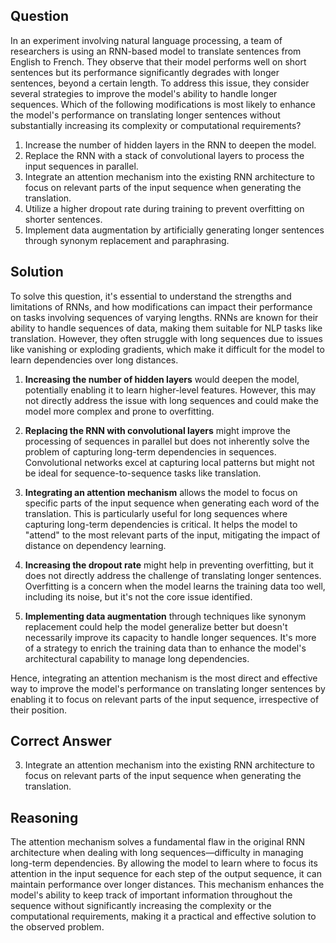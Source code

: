 ## Question
In an experiment involving natural language processing, a team of researchers is using an RNN-based model to translate sentences from English to French. They observe that their model performs well on short sentences but its performance significantly degrades with longer sentences, beyond a certain length. To address this issue, they consider several strategies to improve the model's ability to handle longer sequences. Which of the following modifications is most likely to enhance the model's performance on translating longer sentences without substantially increasing its complexity or computational requirements?

1. Increase the number of hidden layers in the RNN to deepen the model.
2. Replace the RNN with a stack of convolutional layers to process the input sequences in parallel.
3. Integrate an attention mechanism into the existing RNN architecture to focus on relevant parts of the input sequence when generating the translation.
4. Utilize a higher dropout rate during training to prevent overfitting on shorter sentences.
5. Implement data augmentation by artificially generating longer sentences through synonym replacement and paraphrasing.

## Solution

To solve this question, it's essential to understand the strengths and limitations of RNNs, and how modifications can impact their performance on tasks involving sequences of varying lengths. RNNs are known for their ability to handle sequences of data, making them suitable for NLP tasks like translation. However, they often struggle with long sequences due to issues like vanishing or exploding gradients, which make it difficult for the model to learn dependencies over long distances.

1. **Increasing the number of hidden layers** would deepen the model, potentially enabling it to learn higher-level features. However, this may not directly address the issue with long sequences and could make the model more complex and prone to overfitting.

2. **Replacing the RNN with convolutional layers** might improve the processing of sequences in parallel but does not inherently solve the problem of capturing long-term dependencies in sequences. Convolutional networks excel at capturing local patterns but might not be ideal for sequence-to-sequence tasks like translation.

3. **Integrating an attention mechanism** allows the model to focus on specific parts of the input sequence when generating each word of the translation. This is particularly useful for long sequences where capturing long-term dependencies is critical. It helps the model to "attend" to the most relevant parts of the input, mitigating the impact of distance on dependency learning.

4. **Increasing the dropout rate** might help in preventing overfitting, but it does not directly address the challenge of translating longer sentences. Overfitting is a concern when the model learns the training data too well, including its noise, but it's not the core issue identified.

5. **Implementing data augmentation** through techniques like synonym replacement could help the model generalize better but doesn't necessarily improve its capacity to handle longer sequences. It's more of a strategy to enrich the training data than to enhance the model's architectural capability to manage long dependencies.

Hence, integrating an attention mechanism is the most direct and effective way to improve the model's performance on translating longer sentences by enabling it to focus on relevant parts of the input sequence, irrespective of their position.

## Correct Answer

3. Integrate an attention mechanism into the existing RNN architecture to focus on relevant parts of the input sequence when generating the translation.

## Reasoning

The attention mechanism solves a fundamental flaw in the original RNN architecture when dealing with long sequences—difficulty in managing long-term dependencies. By allowing the model to learn where to focus its attention in the input sequence for each step of the output sequence, it can maintain performance over longer distances. This mechanism enhances the model's ability to keep track of important information throughout the sequence without significantly increasing the complexity or the computational requirements, making it a practical and effective solution to the observed problem.